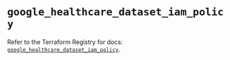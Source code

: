 # `google_healthcare_dataset_iam_policy`

Refer to the Terraform Registry for docs: [`google_healthcare_dataset_iam_policy`](https://registry.terraform.io/providers/hashicorp/google-beta/6.40.0/docs/resources/google_healthcare_dataset_iam_policy).
